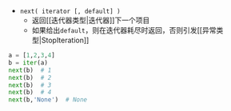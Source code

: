 - `next( iterator [, default] )`
	- 返回[[迭代器类型|迭代器]]下一个项目
	- 如果给出`default`，则在迭代器耗尽时返回，否则引发[[异常类型|StopIteration]]
```python
a = [1,2,3,4]
b = iter(a)
next(b)  # 1
next(b)  # 2
next(b)  # 3
next(b)  # 4
next(b,'None')  # None
```